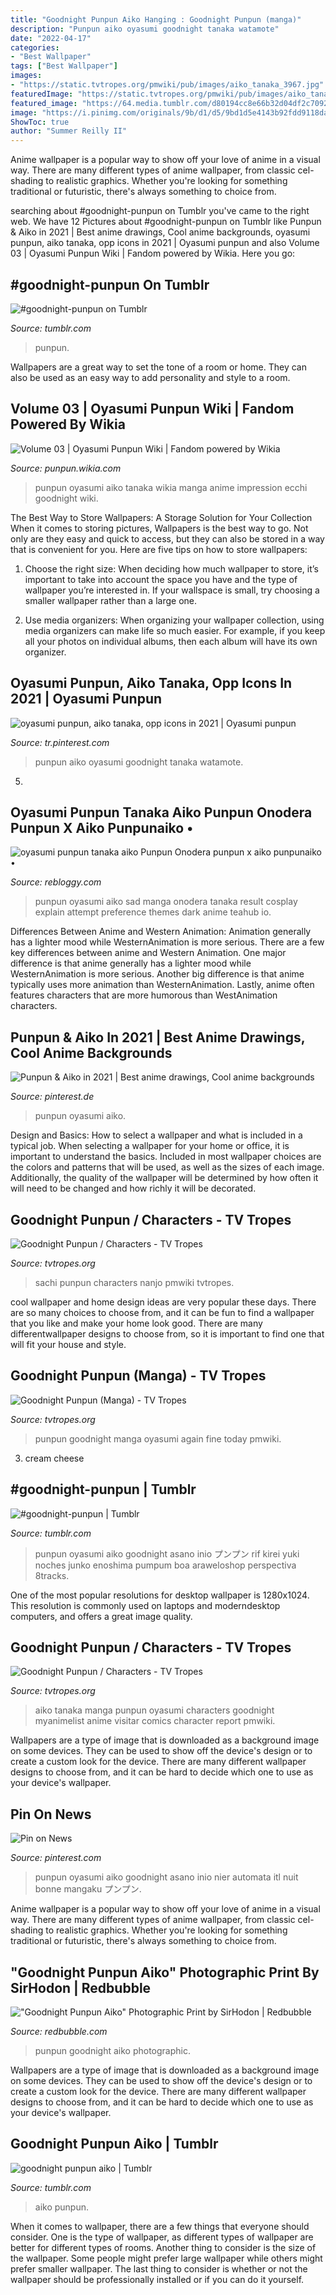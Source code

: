 ```yaml
---
title: "Goodnight Punpun Aiko Hanging : Goodnight Punpun (manga)"
description: "Punpun aiko oyasumi goodnight tanaka watamote"
date: "2022-04-17"
categories:
- "Best Wallpaper"
tags: ["Best Wallpaper"]
images:
- "https://static.tvtropes.org/pmwiki/pub/images/aiko_tanaka_3967.jpg"
featuredImage: "https://static.tvtropes.org/pmwiki/pub/images/aiko_tanaka_3967.jpg"
featured_image: "https://64.media.tumblr.com/d80194cc8e66b32d04df2c7092f72cb2/8ceb9ebdbf0bb89b-c4/s500x750/4843bd669efc8ecf1718808e498e3524647da4ad.jpg"
image: "https://i.pinimg.com/originals/9b/d1/d5/9bd1d5e4143b92fdd9118da8df089690.jpg"
ShowToc: true
author: "Summer Reilly II"
---
```



Anime wallpaper is a popular way to show off your love of anime in a visual way. There are many different types of anime wallpaper, from classic cel-shading to realistic graphics. Whether you're looking for something traditional or futuristic, there's always something to choice from.

	

		
searching about #goodnight-punpun on Tumblr you've came to the right web. We have 12 Pictures about #goodnight-punpun on Tumblr like Punpun &amp; Aiko in 2021 | Best anime drawings, Cool anime backgrounds, oyasumi punpun, aiko tanaka, opp icons in 2021 | Oyasumi punpun and also Volume 03 | Oyasumi Punpun Wiki | Fandom powered by Wikia. Here you go:
		
    
## #goodnight-punpun On Tumblr

<img loading=lazy src="https://64.media.tumblr.com/bfe389bc57414cb2a90052e46a53a964/tumblr_pccgd4ld0f1vfcnt2_640.jpg" onerror="this.onerror=null;this.src='https://tse2.mm.bing.net/th?id=OIP.4Y0nS1XdrPLlLu2-llo1GAHaIj&amp;pid=15.1';" alt="#goodnight-punpun on Tumblr">

_Source: tumblr.com_

>punpun. 

	

Wallpapers are a great way to set the tone of a room or home. They can also be used as an easy way to add personality and style to a room.

    
## Volume 03 | Oyasumi Punpun Wiki | Fandom Powered By Wikia

<img loading=lazy src="http://vignette2.wikia.nocookie.net/punpun/images/9/9e/Chapter29pg2.jpg/revision/latest?cb=20150227013038" onerror="this.onerror=null;this.src='https://tse4.mm.bing.net/th?id=OIP.fRAdD2pK7DfTtIsGTFvFOAHaFc&amp;pid=15.1';" alt="Volume 03 | Oyasumi Punpun Wiki | Fandom powered by Wikia">

_Source: punpun.wikia.com_

>punpun oyasumi aiko tanaka wikia manga anime impression ecchi goodnight wiki. 

	

The Best Way to Store Wallpapers: A Storage Solution for Your Collection
When it comes to storing pictures, Wallpapers is the best way to go. Not only are they easy and quick to access, but they can also be stored in a way that is convenient for you. Here are five tips on how to store wallpapers:
1) Choose the right size: When deciding how much wallpaper to store, it’s important to take into account the space you have and the type of wallpaper you’re interested in. If your wallspace is small, try choosing a smaller wallpaper rather than a large one.

2) Use media organizers: When organizing your wallpaper collection, using media organizers can make life so much easier. For example, if you keep all your photos on individual albums, then each album will have its own organizer.

    
## Oyasumi Punpun, Aiko Tanaka, Opp Icons In 2021 | Oyasumi Punpun

<img loading=lazy src="https://i.pinimg.com/736x/43/23/95/432395a17c75159e3084adf0d04a3036.jpg" onerror="this.onerror=null;this.src='https://tse3.mm.bing.net/th?id=OIP.z6kk7JIg-agdLSQ7J_uniAHaHa&amp;pid=15.1';" alt="oyasumi punpun, aiko tanaka, opp icons in 2021 | Oyasumi punpun">

_Source: tr.pinterest.com_

>punpun aiko oyasumi goodnight tanaka watamote. 

	

5.

    
## Oyasumi Punpun Tanaka Aiko Punpun Onodera Punpun X Aiko Punpunaiko •

<img loading=lazy src="http://31.media.tumblr.com/b31f58a23ab080d3f0648afe9f1e2a13/tumblr_ms2pkswDC61sfmbn5o1_1280.png" onerror="this.onerror=null;this.src='https://tse1.mm.bing.net/th?id=OIP.9K-8csCDm51LH5H7HJGu1QHaFB&amp;pid=15.1';" alt="oyasumi punpun tanaka aiko Punpun Onodera punpun x aiko punpunaiko •">

_Source: rebloggy.com_

>punpun oyasumi aiko sad manga onodera tanaka result cosplay explain attempt preference themes dark anime teahub io. 

	

Differences Between Anime and Western Animation: Animation generally has a lighter mood while WesternAnimation is more serious.
There are a few key differences between anime and Western Animation. One major difference is that anime generally has a lighter mood while WesternAnimation is more serious. Another big difference is that anime typically uses more animation than WesternAnimation. Lastly, anime often features characters that are more humorous than WestAnimation characters.

    
## Punpun &amp; Aiko In 2021 | Best Anime Drawings, Cool Anime Backgrounds

<img loading=lazy src="https://i.pinimg.com/originals/9b/d1/d5/9bd1d5e4143b92fdd9118da8df089690.jpg" onerror="this.onerror=null;this.src='https://tse3.mm.bing.net/th?id=OIP.G-7Zowe296ihix0A0GMg5AHaON&amp;pid=15.1';" alt="Punpun &amp; Aiko in 2021 | Best anime drawings, Cool anime backgrounds">

_Source: pinterest.de_

>punpun oyasumi aiko. 

	

Design and Basics: How to select a wallpaper and what is included in a typical job.
When selecting a wallpaper for your home or office, it is important to understand the basics. Included in most wallpaper choices are the colors and patterns that will be used, as well as the sizes of each image. Additionally, the quality of the wallpaper will be determined by how often it will need to be changed and how richly it will be decorated.

    
## Goodnight Punpun / Characters - TV Tropes

<img loading=lazy src="https://static.tvtropes.org/pmwiki/pub/images/sachi_2079.jpg" onerror="this.onerror=null;this.src='https://tse1.mm.bing.net/th?id=OIP.RpIKI7x7p3rWeWE1THWVnwAAAA&amp;pid=15.1';" alt="Goodnight Punpun / Characters - TV Tropes">

_Source: tvtropes.org_

>sachi punpun characters nanjo pmwiki tvtropes. 

	

cool wallpaper and home design ideas are very popular these days. There are so many choices to choose from, and it can be fun to find a wallpaper that you like and make your home look good. There are many differentwallpaper designs to choose from, so it is important to find one that will fit your house and style.

    
## Goodnight Punpun (Manga) - TV Tropes

<img loading=lazy src="https://static.tvtropes.org/pmwiki/pub/images/punpun.JPG" onerror="this.onerror=null;this.src='https://tse4.mm.bing.net/th?id=OIP.jDJnd8Vn5tyekAN6wYg-XwHaJA&amp;pid=15.1';" alt="Goodnight Punpun (Manga) - TV Tropes">

_Source: tvtropes.org_

>punpun goodnight manga oyasumi again fine today pmwiki. 

	

3. cream cheese 

    
## #goodnight-punpun | Tumblr

<img loading=lazy src="https://64.media.tumblr.com/d80194cc8e66b32d04df2c7092f72cb2/8ceb9ebdbf0bb89b-c4/s500x750/4843bd669efc8ecf1718808e498e3524647da4ad.jpg" onerror="this.onerror=null;this.src='https://tse3.mm.bing.net/th?id=OIP.IpK29Wry7cXDAWlNPfKzPQHaHa&amp;pid=15.1';" alt="#goodnight-punpun | Tumblr">

_Source: tumblr.com_

>punpun oyasumi aiko goodnight asano inio プンプン rif kirei yuki noches junko enoshima pumpum boa araweloshop perspectiva 8tracks. 

	

One of the most popular resolutions for desktop wallpaper is 1280x1024. This resolution is commonly used on laptops and moderndesktop computers, and offers a great image quality.

    
## Goodnight Punpun / Characters - TV Tropes

<img loading=lazy src="https://static.tvtropes.org/pmwiki/pub/images/aiko_tanaka_3967.jpg" onerror="this.onerror=null;this.src='https://tse1.mm.bing.net/th?id=OIP.gMqxaCe_ceIRUNCx9wmq6AAAAA&amp;pid=15.1';" alt="Goodnight Punpun / Characters - TV Tropes">

_Source: tvtropes.org_

>aiko tanaka manga punpun oyasumi characters goodnight myanimelist anime visitar comics character report pmwiki. 

	

Wallpapers are a type of image that is downloaded as a background image on some devices. They can be used to show off the device's design or to create a custom look for the device. There are many different wallpaper designs to choose from, and it can be hard to decide which one to use as your device's wallpaper.

    
## Pin On News

<img loading=lazy src="https://i.pinimg.com/736x/c7/98/d8/c798d846a0f2b4cc748757ec058791e0.jpg" onerror="this.onerror=null;this.src='https://tse3.mm.bing.net/th?id=OIP.r6yy5A0qVJz05MTrT9DdbgHaMZ&amp;pid=15.1';" alt="Pin on News">

_Source: pinterest.com_

>punpun oyasumi aiko goodnight asano inio nier automata itl nuit bonne mangaku プンプン. 

	

Anime wallpaper is a popular way to show off your love of anime in a visual way. There are many different types of anime wallpaper, from classic cel-shading to realistic graphics. Whether you're looking for something traditional or futuristic, there's always something to choice from.

    
## &quot;Goodnight Punpun Aiko&quot; Photographic Print By SirHodon | Redbubble

<img loading=lazy src="https://ih1.redbubble.net/image.404007912.1566/pp,840x830-pad,1000x1000,f8f8f8.jpg" onerror="this.onerror=null;this.src='https://tse1.mm.bing.net/th?id=OIP.oqlfu2HSNmIgnyPg4kFLqwHaHa&amp;pid=15.1';" alt="&quot;Goodnight Punpun Aiko&quot; Photographic Print by SirHodon | Redbubble">

_Source: redbubble.com_

>punpun goodnight aiko photographic. 

	

Wallpapers are a type of image that is downloaded as a background image on some devices. They can be used to show off the device's design or to create a custom look for the device. There are many different wallpaper designs to choose from, and it can be hard to decide which one to use as your device's wallpaper.

    
## Goodnight Punpun Aiko | Tumblr

<img loading=lazy src="https://64.media.tumblr.com/5caf8b5f2040064b26fa3b2545bdd651/tumblr_pb8us8OWGT1w4ph5zo1_500.png" onerror="this.onerror=null;this.src='https://tse2.mm.bing.net/th?id=OIP.nYEGs-MH5rVm8Bnfj1qNVwHaIM&amp;pid=15.1';" alt="goodnight punpun aiko | Tumblr">

_Source: tumblr.com_

>aiko punpun. 

	

When it comes to wallpaper, there are a few things that everyone should consider. One is the type of wallpaper, as different types of wallpaper are better for different types of rooms. Another thing to consider is the size of the wallpaper. Some people might prefer large wallpaper while others might prefer smaller wallpaper. The last thing to consider is whether or not the wallpaper should be professionally installed or if you can do it yourself.

